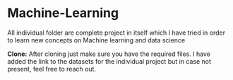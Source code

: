 # Machine-Learning

All individual folder are complete project in itself which I have tried in order to learn new concepts on Machine learning and data science

**Clone:**
After cloning just make sure you have the required files. I have added the link to the datasets for the individual project but in case not present, feel free to reach out.

